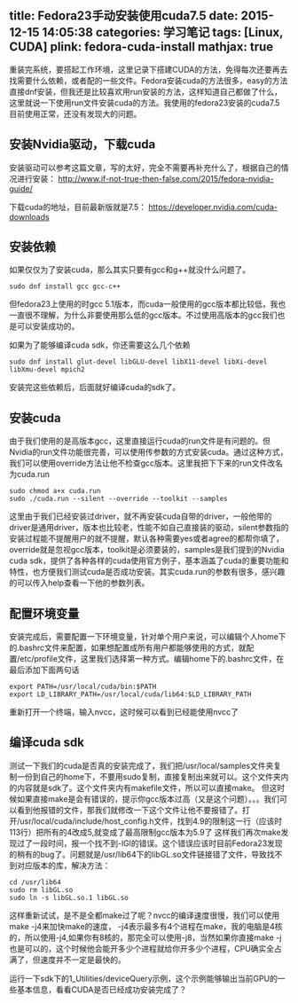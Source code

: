 title: Fedora23手动安装使用cuda7.5
date: 2015-12-15 14:05:38
categories: 学习笔记
tags: [Linux, CUDA]
plink: fedora-cuda-install
mathjax: true
---

重装完系统，要搭起工作环境，这里记录下搭建CUDA的方法，免得每次还要再去找需要什么依赖，或者配的一些文件。Fedora安装cuda的方法很多，easy的方法直接dnf安装，但我还是比较喜欢用run安装的方法，这样知道自己都做了什么，这里就说一下使用run文件安装cuda的方法。我使用的fedora23安装的cuda7.5 目前使用正常，还没有发现大的问题。

## 安装Nvidia驱动，下载cuda
安装驱动可以参考这篇文章，写的太好，完全不需要再补充什么了，根据自己的情况进行安装：
http://www.if-not-true-then-false.com/2015/fedora-nvidia-guide/

下载cuda的地址，目前最新版就是7.5：
https://developer.nvidia.com/cuda-downloads

## 安装依赖
如果仅仅为了安装cuda，那么其实只要有gcc和g++就没什么问题了。

```
sudo dnf install gcc gcc-c++
```

但fedora23上使用的时gcc 5.1版本，而cuda一般使用的gcc版本都比较低，我也一直很不理解，为什么非要使用那么低的gcc版本。不过使用高版本的gcc我们也是可以安装成功的。

如果为了能够编译cuda sdk，你还需要这么几个依赖
```
sudo dnf install glut-devel libGLU-devel libX11-devel libXi-devel libXmu-devel mpich2
```
安装完这些依赖后，后面就好编译cuda的sdk了。

## 安装cuda
由于我们使用的是高版本gcc，这里直接运行cuda的run文件是有问题的。但Nvidia的run文件功能很完善，可以使用传参数的方式安装cuda。通过这种方式，我们可以使用override方法让他不检查gcc版本。这里我把下下来的run文件改名为cuda.run
```
sudo chmod a+x cuda.run
sudo ./cuda.run --silent --override --toolkit --samples
```
这里由于我们已经安装过driver，就不再安装cuda自带的driver，一般他带的driver是通用driver，版本也比较老，性能不如自己直接装的驱动，silent参数指的安装过程能不提醒用户的就不提醒，默认各种需要yes或者agree的都帮你填了，override就是忽视gcc版本，toolkit是必须要装的，samples是我们提到的Nvidia cuda sdk，提供了各种各样的cuda使用官方例子，基本涵盖了cuda的重要功能和特性，也方便我们测试cuda是否成功安装。其实cuda.run的参数有很多，感兴趣的可以传入help查看一下他的参数列表。
## 配置环境变量
安装完成后，需要配置一下环境变量，针对单个用户来说，可以编辑个人home下的.bashrc文件来配置，如果想配置成所有用户都能够使用的方式，就配置/etc/profile文件，这里我们选择第一种方式。编辑home下的.bashrc文件，在最后添加下面两句话
```
export PATH=/usr/local/cuda/bin:$PATH
export LD_LIBRARY_PATH=/usr/local/cuda/lib64:$LD_LIBRARY_PATH
```
重新打开一个终端，输入nvcc，这时候可以看到已经能使用nvcc了
## 编译cuda sdk
测试一下我们的cuda是否真的安装完成了，我们把/usr/local/samples文件夹复制一份到自己的home下，不要用sudo复制，直接复制出来就可以。这个文件夹内的内容就是sdk了。这个文件夹内有makefile文件，所以可以直接make。
但这时候如果直接make是会有错误的，提示你gcc版本过高（又是这个问题）。。。我们可以看到他报错的文件，那我们就修改一下这个文件让他不要报错了。打开/usr/local/cuda/include/host_config.h文件，找到4.9的限制这一行（应该时113行）把所有的4改成5,就变成了最高限制gcc版本为5.9了
这样我们再次make发现过了一段时间，报一个找不到-lGl的错误。这个错误应该时目前Fedora23发现的稍有的bug了。问题就是/usr/lib64下的libGL.so文件链接错了文件，导致找不到对应版本的库，解决方法：
```
cd /usr/lib64
sudo rm libGL.so
sudo ln -s libGL.so.1 libGL.so
```
这样重新试试，是不是全都make过了呢？nvcc的编译速度很慢，我们可以使用make -j4来加快make的速度， -j4表示最多有4个进程在make，我的电脑是4核的，所以使用-j4,如果你有8核的，那完全可以使用-j8，当然如果你直接make -j也是可以的，这个时候他会能开多少个进程就给你开多少个进程，CPU确实全占满了，但速度并不一定是最快的。

运行一下sdk下的1_Utilities/deviceQuery示例，这个示例能够输出当前GPU的一些基本信息，看看CUDA是否已经成功安装完成了？
